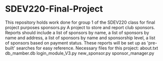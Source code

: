 # SDEV220-Final-Project
This repository holds work done for group 1 of the SDEV220 class for final project purposes
sponsors.py
A project to store and report club sponsors.  
Reports should include a list of sponsors by name, a list of sponsors by name and address,
a list of sponsors by name and sponsorship level, a list of sponsors based on payment status.
These reports will be set up as 'pre-built' searches for easy reference.
Necessary files for this project:
  about.txt
  db_mamber.db
  login_module_V3.py
  new_sponsor.py
  sponsor_manager.py
